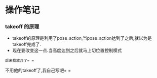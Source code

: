# 操作笔记

### takeoff 的原理

- takeoff的原理是利用了pose_action,当pose_action达到了之后,就以为是takeoff完成了.  
- 现在要改变这一点.当高度达到之后就马上切位置控制模式


~~~
后来我放弃了= =
~~~
不用他的takeoff了,我自己写吧= =
